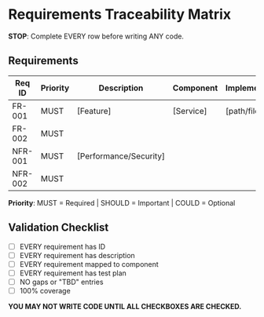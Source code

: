 # Requirements Traceability Matrix

**STOP**: Complete EVERY row before writing ANY code.

## Requirements

| Req ID | Priority | Description | Component | Implementation | Tests | Done |
|--------|----------|-------------|-----------|----------------|-------|------|
| FR-001 | MUST | [Feature] | [Service] | [path/file.ext] | [test/file.ext] | ❌ |
| FR-002 | MUST | | | | | ❌ |
| NFR-001 | MUST | [Performance/Security] | | | | ❌ |
| NFR-002 | MUST | | | | | ❌ |

**Priority**: MUST = Required | SHOULD = Important | COULD = Optional

## Validation Checklist
- [ ] EVERY requirement has ID
- [ ] EVERY requirement has description
- [ ] EVERY requirement mapped to component
- [ ] EVERY requirement has test plan
- [ ] NO gaps or "TBD" entries
- [ ] 100% coverage

**YOU MAY NOT WRITE CODE UNTIL ALL CHECKBOXES ARE CHECKED.**